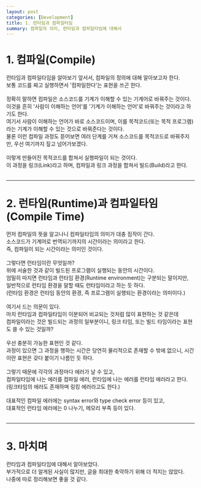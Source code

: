 ```yaml
---
layout: post
categories: [Development]
title: 1. 런타임과 컴파일타임
summary: 컴파일의 의미, 런타임과 컴파일타임에 대해서 
---
```


# 1. 컴파일(Compile)

런타임과 컴파일타임을 알아보기 앞서서, 컴파일의 정의에 대해 알아보고자 한다.<br>
보통 코드를 짜고 실행하면서 '컴파일한다'는 표현을 쓰곤 한다.<br>
<br>
정확히 말하면 컴파일은 소스코드를 기계가 이해할 수 있는 기계어로 바꿔주는 것이다.<br>
이것을 흔히 '사람이 이해하는 언어'를 '기계가 이해하는 언어'로 바꿔주는 것이라고 하기도 한다.<br>
여기서 사람이 이해하는 언어가 바로 소스코드이며, 이를 목적코드(또는 목적 프로그램)라는 기계가 이해할 수 있는 것으로 바꿔준다는 것이다.<br>
물론 이런 컴파일 과정도 뜯어보면 여러 단계를 거쳐 소스코드를 목적코드로 바꿔주지만, 우선 여기까지 짚고 넘어가보겠다.<br>
<br>
이렇게 만들어진 목적코드를 합쳐서 실행파일이 되는 것이다.<br>
이 과정을 링크(Link)라고 하며, 컴파일과 링크 과정을 합쳐서 빌드(Build)라고 한다.<br>
<br>

---

# 2.  런타임(Runtime)과 컴파일타임(Compile Time)

먼저 컴파일의 뜻을 알고나니 컴파일타임의 의미가 대충 짐작이 간다.<br>
소스코드가 기계어로 번역되기까지의 시간이라는 의미라고 한다.<br>
즉, 컴파일이 되는 시간이라는 의미인 것이다.<br>
<br>
그렇다면 런타임이란 무엇일까?<br>
위에 서술한 것과 같이 빌드된 프로그램이 실행되는 동안의 시간이다.<br>
엄밀히 따지면 런타임과 런타임 환경(Runtime environment)는 구분되는 말이지만,<br>
일반적으로 런타임 환경을 말할 때도 런타임이라고 하는 듯 하다.<br>
(런타임 환경은 런타임 동안의 환경, 즉 프로그램이 실행되는 환경이라는 의미이다.)<br>
<br>
여기서 드는 의문이 있다.<br>
마치 런타임과 컴파일타임이 이분되어 비교되는 것처럼 많이 표현하는 것 같은데<br>
컴파일이라는 것은 빌드되는 과정의 일부분이니, 링크 타임, 또는 빌드 타임이라는 표현도 쓸 수 있는 것일까?<br>
<br>
우선 충분히 가능한 표현인 것 같다.<br>
과정이 있으면 그 과정을 행하는 시간은 당연히 물리적으로 존재할 수 밖에 없으니, 시간이란 표현은 갖다 붙이기 나름인 듯 하다.<br>
<br>
그렇기 때문에 각각의 과정마다 에러가 날 수 있고,<br>
컴파일타임에 나는 에러를 컴파일 에러, 런타임에 나는 에러를 런타임 에러라고 한다.<br>
(링크타임의 에러도 존재하며 링킹 에러라고도 한다.)<br>
<br>
대표적인 컴파일 에러에는 syntax error와 type check error 등이 있고,<br>
대표적인 런타임 에러에는 0 나누기, 메모리 부족 등이 있다.<br>
<br>

---

# 3. 마치며

런타임과 컴파일타임에 대해서 알아보았다.<br>
부가적으로 더 알게된 사실이 많지만, 글을 최대한 축약하기 위해 더 적지는 않았다.<br>
나중에 따로 정리해보면 좋을 것 같다.<br>
<br>